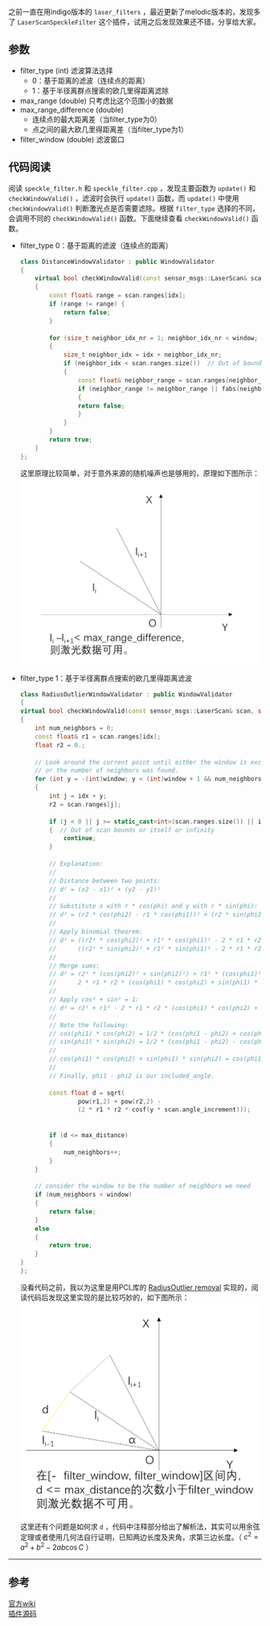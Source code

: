 之前一直在用indigo版本的 `laser_filters` ，最近更新了melodic版本的，发现多了 `LaserScanSpeckleFilter` 这个插件，试用之后发现效果还不错，分享给大家。
  
## 参数
- filter_type (int)
滤波算法选择
  - 0：基于距离的滤波（连续点的距离）
  - 1：基于半径离群点搜索的欧几里得距离滤除
- max_range (double)
只考虑比这个范围小的数据
- max_range_difference (double)
  - 连续点的最大距离差（当filter_type为0）
  - 点之间的最大欧几里得距离差（当filter_type为1）
- filter_window (double)
滤波窗口
  
## 代码阅读
阅读 `speckle_filter.h` 和 `speckle_filter.cpp` ，发现主要函数为 `update()` 和 `checkWindowValid()` ，滤波时会执行 `update()` 函数，而 `update()` 中使用 `checkWindowValid()` 判断激光点是否需要滤除。根据 `filter_type` 选择的不同，会调用不同的 `checkWindowValid()` 函数。下面继续查看 `checkWindowValid()` 函数。  
- filter_type 0：基于距离的滤波（连续点的距离）  
    ```cpp
    class DistanceWindowValidator : public WindowValidator
    {
        virtual bool checkWindowValid(const sensor_msgs::LaserScan& scan, size_t idx, size_t window, double max_range_difference)
        {
            const float& range = scan.ranges[idx];
            if (range != range) {
                return false;
            }

            for (size_t neighbor_idx_nr = 1; neighbor_idx_nr < window; ++neighbor_idx_nr)
            {
                size_t neighbor_idx = idx + neighbor_idx_nr;
                if (neighbor_idx < scan.ranges.size())  // Out of bound check
                {
                    const float& neighbor_range = scan.ranges[neighbor_idx];
                    if (neighbor_range != neighbor_range || fabs(neighbor_range - range) > max_range_difference)
                    {
                    return false;
                    }
                }
            }
            return true;
        }
    };
    ```
    这里原理比较简单，对于意外来源的随机噪声也是够用的，原理如下图所示：
    ![](attachments/filtertype0.png)
  
- filter_type 1：基于半径离群点搜索的欧几里得距离滤波  
    ```cpp
    class RadiusOutlierWindowValidator : public WindowValidator
    {
    virtual bool checkWindowValid(const sensor_msgs::LaserScan& scan, size_t idx, size_t window, double max_distance)
    {
        int num_neighbors = 0;
        const float& r1 = scan.ranges[idx];
        float r2 = 0.;

        // Look around the current point until either the window is exceeded
        // or the number of neighbors was found.
        for (int y = -(int)window; y < (int)window + 1 && num_neighbors < (int)window; y++)
        {
            int j = idx + y;
            r2 = scan.ranges[j];

            if (j < 0 || j >= static_cast<int>(scan.ranges.size()) || idx == j || std::isnan(r2))
            {  // Out of scan bounds or itself or infinity
                continue;
            }

            // Explanation:
            //
            // Distance between two points:
            // d² = (x2 - x1)² + (y2 - y1)²
            //
            // Substitute x with r * cos(phi) and y with r * sin(phi):
            // d² = (r2 * cos(phi2) - r1 * cos(phi1))² + (r2 * sin(phi2) - r1 * sin(phi1))²
            //
            // Apply binomial theorem:
            // d² = ((r2² * cos(phi2)² + r1² * cos(phi1)² - 2 * r1 * r2 * cos(phi1) * cos(phi2)) +
            //      ((r2² * sin(phi2)² + r1² * sin(phi1)² - 2 * r1 * r2 * sin(phi1) * sin(phi2))
            //
            // Merge sums:
            // d² = r2² * (cos(phi2)² + sin(phi2)²) + r1² * (cos(phi1)² + sin(phi1)² -
            //      2 * r1 * r2 * (cos(phi1) * cos(phi2) + sin(phi1) * sin(phi2))
            //
            // Apply cos² + sin² = 1:
            // d² = r2² + r1² - 2 * r1 * r2 * (cos(phi1) * cos(phi2) + sin(phi1) * sin(phi2))
            //
            // Note the following:
            // cos(phi1) * cos(phi2) = 1/2 * (cos(phi1 - phi2) + cos(phi1 + phi2))
            // sin(phi1) * sin(phi2) = 1/2 * (cos(phi1 - phi2) - cos(phi1 + phi2))
            //
            // cos(phi1) * cos(phi2) + sin(phi1) * sin(phi2) = cos(phi1 - phi2)
            //
            // Finally, phi1 - phi2 is our included_angle.

            const float d = sqrt(
                    pow(r1,2) + pow(r2,2) -
                    (2 * r1 * r2 * cosf(y * scan.angle_increment)));


            if (d <= max_distance)
            {
                num_neighbors++;
            }
        }

        // consider the window to be the number of neighbors we need
        if (num_neighbors < window)
        {
            return false;
        }
        else
        {
            return true;
        }
    }
    };
    ```
    没看代码之前，我以为这里是用PCL库的 [RadiusOutlier removal](https://pcl.readthedocs.io/projects/tutorials/en/master/remove_outliers.html#remove-outliers) 实现的，阅读代码后发现这里实现的是比较巧妙的，如下图所示：
    ![](attachments/filtertype1.png)  
    这里还有个问题是如何求 `d` ，代码中注释部分给出了解析法，其实可以用余弦定理或者使用几何法自行证明，已知两边长度及夹角，求第三边长度。（ $c^2=a^2+b^2-2ab\cos{C}$ ）
  
---
## 参考
[官方wiki](http://wiki.ros.org/laser_filters#LaserScanSpeckleFilter)  
[插件源码](https://github.com/ros-perception/laser_filters/blob/ros2/include/laser_filters/speckle_filter.h#L225)  
<!-- [ros_comm](https://github.com/ros/ros_comm)  
[一文搞懂XML、Json、Protobuf序列化协议](https://blog.csdn.net/Jiangtagong/article/details/119656782)  
[探索ROS中的XML](https://www.dazhuanlan.com/heraclitus/topics/1235795) -->